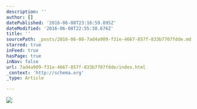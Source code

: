 ```yaml
---
description: ''
author: []
datePublished: '2016-06-08T23:16:59.895Z'
dateModified: '2016-06-08T22:55:38.676Z'
title: ''
sourcePath: _posts/2016-06-08-7ad4a909-f31e-4667-857f-833b7707fdde.md
starred: true
inFeed: true
hasPage: true
inNav: false
url: 7ad4a909-f31e-4667-857f-833b7707fdde/index.html
_context: 'http://schema.org'
_type: Article

---
```

![](https://the-grid-user-content.s3-us-west-2.amazonaws.com/9a1f9b02-1f9c-4d4e-b5cd-0885caf91e4b.jpg)